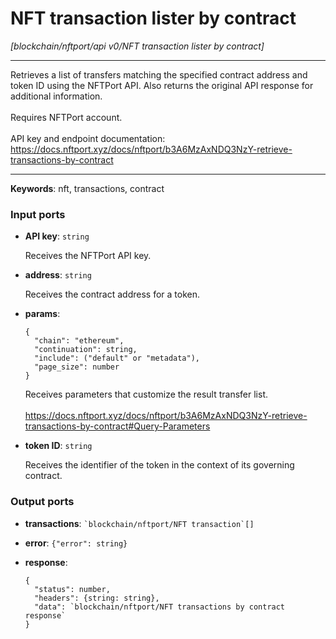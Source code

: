 # NFT transaction lister by contract

_[blockchain/nftport/api v0/NFT transaction lister by contract]_

---

Retrieves a list of transfers matching the specified contract address and token ID using the NFTPort API. Also returns the original API response for additional information.<br>
<br>
Requires NFTPort account.<br>
<br>
API key and endpoint documentation:<br>
https://docs.nftport.xyz/docs/nftport/b3A6MzAxNDQ3NzY-retrieve-transactions-by-contract<br>

---

__Keywords__: nft, transactions, contract

### Input ports

* __API key__: ` string `

    Receives the NFTPort API key.<br>


* __address__: ` string `

    Receives the contract address for a token.<br>


* __params__: 
    ```
    {
      "chain": "ethereum",
      "continuation": string,
      "include": ("default" or "metadata"),
      "page_size": number
    }
    ```

    Receives parameters that customize the result transfer list.<br>
    <br>
    https://docs.nftport.xyz/docs/nftport/b3A6MzAxNDQ3NzY-retrieve-transactions-by-contract#Query-Parameters<br>


* __token ID__: ` string `

    Receives the identifier of the token in the context of its governing contract.<br>

### Output ports

* __transactions__: `` `blockchain/nftport/NFT transaction`[] ``


* __error__: ` {"error": string} `


* __response__: 
    ```
    {
      "status": number,
      "headers": {string: string},
      "data": `blockchain/nftport/NFT transactions by contract response`
    }
    ```


